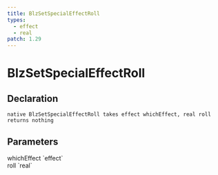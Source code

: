 ```yaml
---
title: BlzSetSpecialEffectRoll
types:
  - effect
  - real
patch: 1.29
---
```


# BlzSetSpecialEffectRoll

## Declaration

```
native BlzSetSpecialEffectRoll takes effect whichEffect, real roll returns nothing
```

## Parameters
<dl>
  <dt>whichEffect `effect`</dt>
  <dd></dd>

  <dt>roll `real`</dt>
  <dd></dd>
</dl>